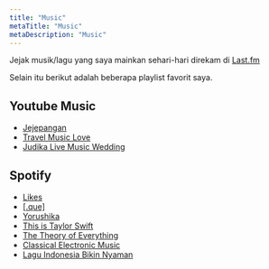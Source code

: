 ```yaml
---
title: "Music"
metaTitle: "Music"
metaDescription: "Music"
---
```


Jejak musik/lagu yang saya mainkan sehari-hari direkam di [Last.fm](https://www.last.fm/user/wayanjimmy)

Selain itu berikut adalah beberapa playlist favorit saya.

## Youtube Music

- [Jejepangan](https://music.youtube.com/playlist?list=PLh-bTbk8RQYY7Ocljnk6qB-Jd3FIZxZW-)
- [Travel Music Love](https://music.youtube.com/playlist?list=PLu1S36l0eVs3uxzUk38MiXL9PMRhlB2-w)
- [Judika Live Music Wedding](https://music.youtube.com/watch?v=Ka3VdIxfKDc&list=RDAMVMKa3VdIxfKDc)

## Spotify

- [Likes](https://open.spotify.com/playlist/2rX5PmIEsDPpnhYINAHOrE?si=Gbg9iDKgRIGoQFUSAoffdA)
- [[.que]](https://open.spotify.com/playlist/3cu2xsUvuUvK8RcBskapkH?si=d6IxAUaxQ56DDeWKJvbfzA)
- [Yorushika](https://open.spotify.com/playlist/37i9dQZF1DWYLp3LpUUY2V?si=71qsBfGcR3SeF3yGlG6Mnw)
- [This is Taylor Swift](https://open.spotify.com/playlist/37i9dQZF1DX5KpP2LN299J?si=-Jmm1N2gR0m7BBrnK1-qIg)
- [The Theory of Everything](https://open.spotify.com/album/02VRifrsiTM73hPGjXduRQ?si=cSShC-yYQl-BbbsfMF3l1Q)
- [Classical Electronic Music](https://open.spotify.com/playlist/5hMA9Z2laZzxpn6CiwxiZ0?si=J5wmJxQrScKSO-Z2W_eFjw)
- [Lagu Indonesia Bikin Nyaman](https://open.spotify.com/playlist/7hiqkwPnK3hj8L0Goem8HM?si=T7_58tu4TgS3pSL7v2Rrww)

